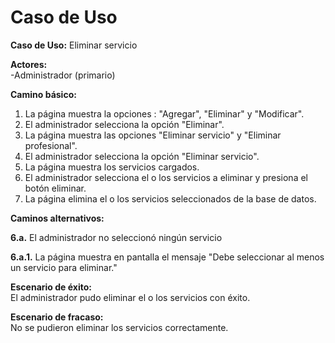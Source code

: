 # Caso de Uso

**Caso de Uso:** Eliminar servicio

**Actores:**   
\-Administrador (primario)


**Camino básico:** 

1. La página muestra la opciones : "Agregar", "Eliminar" y "Modificar".
2. El administrador selecciona la opción "Eliminar".
3. La página muestra las opciones "Eliminar servicio" y "Eliminar profesional".
4. El administrador selecciona la opción "Eliminar servicio".
5. La página muestra los servicios cargados.
6. El administrador selecciona el o los servicios a eliminar y presiona el botón eliminar.
7. La página elimina el o los servicios seleccionados de la base de datos.
    

**Caminos alternativos:** 

**6.a.** El administrador no seleccionó ningún servicio

**6.a.1.** La página muestra en pantalla el mensaje "Debe seleccionar al menos un servicio para eliminar."

**Escenario de éxito:**   
El administrador pudo eliminar el o los servicios con éxito.

**Escenario de fracaso:**  
No se pudieron eliminar los servicios correctamente.

